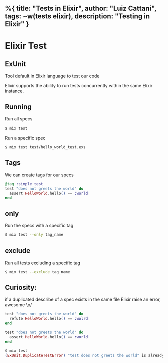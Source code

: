 %{
  title: "Tests in Elixir",
  author: "Luiz Cattani",
  tags: ~w(tests elixir),
  description: "Testing in Elixir"
}
---

# Elixir Test

## ExUnit
Tool default in Elixir language to test our code

Elixir supports the ability to run tests concurrently within the same Elixir instance.

## Running
Run all specs
```bash
$ mix test
```

Run a specific spec
```bash
$ mix test test/hello_world_test.exs
```

## Tags
We can create tags for our specs

```elixir
@tag :simple_test
test "does not greets the world" do
  assert HelloWorld.hello() == :world
end
```
## only
Run the specs with a specific tag
```bash
$ mix test --only tag_name
```
## exclude
Run all tests excluding a specific tag
```bash
$ mix test --exclude tag_name
```


## Curiosity:
if a duplicated describe of a spec exists in the same file Elixir raise an error, awesome \o/
```elixir
test "does not greets the world" do
  refute HelloWorld.hello() == :wolrd
end

test "does not greets the world" do
  assert HelloWorld.hello() == :world
end

$ mix test
(ExUnit.DuplicateTestError) "test does not greets the world" is already defined in HelloWorldTest
```
